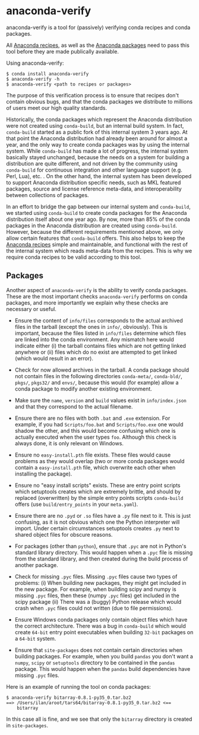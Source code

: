 anaconda-verify
===============

anaconda-verify is a tool for (passively) verifying conda recipes and
conda packages.

All <a href="https://github.com/ContinuumIO/anaconda-recipes">
Anaconda recipes</a>, as well as
the <a href="http://repo.continuum.io/pkgs/free/">Anaconda packages</a>
need to pass this tool before they are made publically available.

Using anaconda-verify:

    $ conda install anaconda-verify
    $ anaconda-verify -h
    $ anaconda-verify <path to recipes or packages>


The purpose of this verification process is to ensure that recipes don't
contain obvious bugs, and that the conda packages we distribute to millions
of users meet our high quality standards.

Historically, the conda packages which represent the Anaconda distribution
were not created using `conda-build`, but an internal build system.
In fact, `conda-build` started as a public fork of this internal system
3 years ago.  At that point the Anaconda distribution had already been
around for almost a year, and the only way to create conda packages
was by using the internal system.
While `conda-build` has made a lot of progress, the internal system basically
stayed unchanged, because the needs on a system for building a distribution
are quite different, and not driven by the community using `conda-build`
for continuous integration and other language support (e.g. Perl, Lua), etc. .
On the other hand, the internal system has been developed to support
Anaconda distribution specific needs, such as MKL featured packages,
source and license reference meta-data, and interoperability between
collections of packages.

In an effort to bridge the gap between our internal system and `conda-build`,
we started using `conda-build` to create conda packages for the Anaconda
distribution itself about one year ago.
By now, more than 85% of the conda packages in the Anaconda distribution
are created using `conda-build`.
However, because the different requirements mentioned above, we only allow
certain features that `conda-build` offers.
This also helps to keep
the <a href="https://github.com/ContinuumIO/anaconda-recipes">Anaconda
recipes</a> simple and maintainable, and functional with the rest of the
internal system which reads meta-data from the recipes.
This is why we require conda recipes to be valid according to this tool.


Packages
--------

Another aspect of `anaconda-verify` is the ability to verify conda packages.
These are the most important checks `anaconda-verify` performs on conda
packages, and more importantly we explain why these checks are necessary
or useful.

  * Ensure the content of `info/files` corresponds to the actual archived
    files in the tarball (except the ones in `info/`, obviously).  This
    is important, because the files listed in `info/files` determine which
    files are linked into the conda environment.  Any mismatch here would
    indicate either (i) the tarball contains files which are not getting
    linked anywhere or (ii) files which do no exist are attempted to get
    linked (which would result in an error).

  * Check for now allowed archives in the tarball.  A conda package should
    not contain files in the following directories `conda-meta/`,
    `conda-bld/`, `pkgs/`, `pkgs32/` and `envs/`, because this would (for
    example) allow a conda package to modify another existing environment.

  * Make sure the `name`, `version` and `build` values exist in
    `info/index.json` and that they correspond to the actual filename.

  * Ensure there are no files with both `.bat` and `.exe` extension.  For
    example, if you had `Scripts/foo.bat` and `Scripts/foo.exe` one would
    shadow the other, and this would become confusing which one is actually
    executed when the user types `foo`.  Although this check is always done,
    it is only relevant on Windows.

  * Ensure no `easy-install.pth` file exists.  These files would cause
    problems as they would overlap (two or more conda packages would
    contain a `easy-install.pth` file, which overwrite each other when
    installing the package).

  * Ensure no "easy install scripts" exists.  These are entry point scripts
    which setuptools creates which are extremely brittle, and should by
    replaced (overwritten) by the simple entry points scripts `conda-build`
    offers (use `build/entry_points` in your `meta.yaml`).

  * Ensure there are no `.pyd` or `.so` files have a `.py` file next to it.
    This is just confusing, as it is not obvious which one the Python
    interpreter will import.  Under certain circumstances setuptools creates
    `.py` next to shared object files for obscure reasons.

  * For packages (other than `python`), ensure that `.pyc` are not in
    Python's standard library directory.  This would happen when a `.pyc` file
    is missing from the standard library, and then created during the
    build process of another package.

  * Check for missing `.pyc` files.  Missing `.pyc` files cause two types of
    problems: (i) When building new packages, they might get included in
    the new package.  For example, when building scipy and numpy is missing
    `.pyc` files, then these (numpy `.pyc` files) get included in the scipy
    package (ii) There was a (buggy) Python release which would crash when
    `.pyc` files could not written (due to file permissions).

  * Ensure Windows conda packages only contain object files which have the
    correct architecture.  There was a bug in `conda-build` which would
    create `64-bit` entry point executables when building `32-bit` packages
    on a `64-bit` system.

  * Ensure that `site-packages` does not contain certain directories when
    building packages.  For example, when you build `pandas` you don't
    want a `numpy`, `scipy` or `setuptools` directory to be contained in
    the `pandas` package.  This would happen when the `pandas` build
    dependencies have missing `.pyc` files.

Here is an example of running the tool on conda packages:

    $ anaconda-verify bitarray-0.8.1-py35_0.tar.bz2
    ==> /Users/ilan/aroot/tars64/bitarray-0.8.1-py35_0.tar.bz2 <==
        bitarray

In this case all is fine, and we see that only the `bitarray` directory is
created in `site-packages`.
